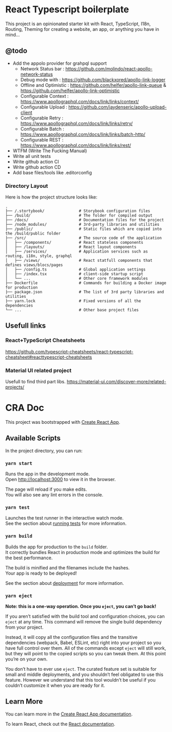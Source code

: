 # React Typescript boilerplate

This project is an opinionated starter kit with React, TypeScript, I18n, Routing, Theming for creating a website, an app, or anything you have in mind...

## @todo

- Add the appolo provider for grahpql support
  - Network Status bar : https://github.com/molindo/react-apollo-network-status
  - Debug mode with : https://github.com/blackxored/apollo-link-logger
  - Offline and Optimistic : https://github.com/helfer/apollo-link-queue & https://github.com/helfer/apollo-link-optimistic
  - Configurable Context : https://www.apollographql.com/docs/link/links/context/
  - Configurable Upload : https://github.com/jaydenseric/apollo-upload-client
  - Configurable Retry : https://www.apollographql.com/docs/link/links/retry/
  - Configurable Batch : https://www.apollographql.com/docs/link/links/batch-http/
  - Configurable REST : https://www.apollographql.com/docs/link/links/rest/
- WTFM (Write The Fucking Manual)
- Write all unit tests
- Write github action CI
- Write github action CD
- Add base files/tools like .editorconfig

### Directory Layout

Here is how the project structure looks like:

```
.
├── /.stortybook/               # Storybook configuration files
├── /build/                     # The folder for compiled output
├── /docs/                      # Documentation files for the project
├── /node_modules/              # 3rd-party libraries and utilities
├── /public/                    # Static files which are copied into the /build/public folder
├── /src/                       # The source code of the application
│   ├── /components/            # React stateless components
│   ├── /layouts/               # React layout components
│   ├── /services/              # Application services such as routing, i18n, style, graphql
│   ├── /views/                 # React statfull components that defines views/blocs/pages
│   ├── /config.ts              # Global application settings
│   ├── /index.tsx              # client-side startup script
│   └── ...                     # Other core framework modules
├── Dockerfile                  # Commands for building a Docker image for production
├── package.json                # The list of 3rd party libraries and utilities
├── yarn.lock                   # Fixed versions of all the dependencies
└── ...                         # Other base project files
```

## Usefull links

### React+TypeScript Cheatsheets

https://github.com/typescript-cheatsheets/react-typescript-cheatsheet#reacttypescript-cheatsheets

### Material UI related project

Usefull to find third part libs.
https://material-ui.com/discover-more/related-projects/

# CRA Doc

This project was bootstrapped with [Create React App](https://github.com/facebook/create-react-app).

## Available Scripts

In the project directory, you can run:

### `yarn start`

Runs the app in the development mode.<br />
Open [http://localhost:3000](http://localhost:3000) to view it in the browser.

The page will reload if you make edits.<br />
You will also see any lint errors in the console.

### `yarn test`

Launches the test runner in the interactive watch mode.<br />
See the section about [running tests](https://facebook.github.io/create-react-app/docs/running-tests) for more information.

### `yarn build`

Builds the app for production to the `build` folder.<br />
It correctly bundles React in production mode and optimizes the build for the best performance.

The build is minified and the filenames include the hashes.<br />
Your app is ready to be deployed!

See the section about [deployment](https://facebook.github.io/create-react-app/docs/deployment) for more information.

### `yarn eject`

**Note: this is a one-way operation. Once you `eject`, you can’t go back!**

If you aren’t satisfied with the build tool and configuration choices, you can `eject` at any time. This command will remove the single build dependency from your project.

Instead, it will copy all the configuration files and the transitive dependencies (webpack, Babel, ESLint, etc) right into your project so you have full control over them. All of the commands except `eject` will still work, but they will point to the copied scripts so you can tweak them. At this point you’re on your own.

You don’t have to ever use `eject`. The curated feature set is suitable for small and middle deployments, and you shouldn’t feel obligated to use this feature. However we understand that this tool wouldn’t be useful if you couldn’t customize it when you are ready for it.

## Learn More

You can learn more in the [Create React App documentation](https://facebook.github.io/create-react-app/docs/getting-started).

To learn React, check out the [React documentation](https://reactjs.org/).
